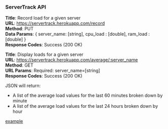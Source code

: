 ### ServerTrack API

**Title**: Record load for a given server  
**URL**: https://servertrack.herokuapp.com/record  
**Method**: PUT  
**Data Params**: { server_name: [string], cpu_load : [double], ram_load : [double] }  
**Response Codes**: Success (200 OK)

**Title**: Display loads for a given server  
**URL**: https://servertrack.herokuapp.com/average/:server_name  
**Method**: GET  
**URL Params**: Required: server_name=[string]  
**Response Codes**: Success (200 OK)

JSON  will return:  
- A list of the average load values for the last 60 minutes broken down by minute  
- A list of the average load values for the last 24 hours broken down by hour

[example](https://servertrack.herokuapp.com/example)

